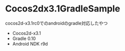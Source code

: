 Cocos2dx3.1GradleSample
=======================

cocos2d-x3.1rc0でのandroidのgradle対応したやつ

- Cocos2d-x3.1
- Gradle 0.10
- Android NDK r9d
